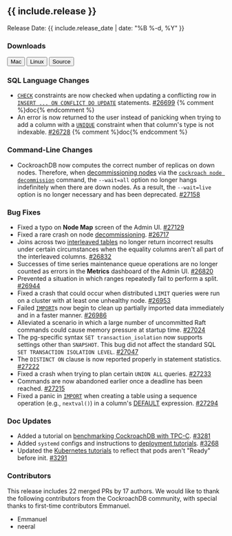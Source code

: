 <h2 id="{{ include.release | slugify }}">{{ include.release }}</h2>

Release Date: {{ include.release_date | date: "%B %-d, %Y" }}

<h3 id="v2-0-4-downloads">Downloads</h3>

<div id="os-tabs" class="clearfix os-tabs_button-outline-primary">
    <a href="https://binaries.cockroachdb.com/cockroach-v2.0.4.darwin-10.9-amd64.tgz"><button id="mac" data-eventcategory="mac-binary-release-notes">Mac</button></a>
    <a href="https://binaries.cockroachdb.com/cockroach-v2.0.4.linux-amd64.tgz"><button id="linux" data-eventcategory="linux-binary-release-notes">Linux</button></a>
    <a href="https://binaries.cockroachdb.com/cockroach-v2.0.4.src.tgz"><button id="source" data-eventcategory="source-release-notes">Source</button></a>
</div>

<h3 id="v2-0-4-sql-language-changes">SQL Language Changes</h3>

- [`CHECK`](../v2.0/check.html) constraints are now checked when updating a conflicting row in [`INSERT ... ON CONFLICT DO UPDATE`](../v2.0/insert.html#update-values-on-conflict) statements. [#26699][#26699] {% comment %}doc{% endcomment %}
- An error is now returned to the user instead of panicking when trying to add a column with a [`UNIQUE`](../v2.0/unique.html) constraint when that column's type is not indexable. [#26728][#26728] {% comment %}doc{% endcomment %}

<h3 id="v2-0-4-command-line-changes">Command-Line Changes</h3>

- CockroachDB now computes the correct number of replicas on down nodes. Therefore, when [decommissioning nodes](../v2.0/remove-nodes.html) via the [`cockroach node decommission`](../v2.0/view-node-details.html) command, the `--wait=all` option no longer hangs indefinitely when there are down nodes. As a result, the `--wait=live` option is no longer necessary and has been deprecated. [#27158][#27158]

<h3 id="v2-0-4-bug-fixes">Bug Fixes</h3>

- Fixed a typo on **Node Map** screen of the Admin UI. [#27129][#27129]
- Fixed a rare crash on node [decommissioning](../v2.0/remove-nodes.html). [#26717][#26717]
- Joins across two [interleaved tables](../v2.0/interleave-in-parent.html) no longer return incorrect results under certain circumstances when the equality columns aren't all part of the interleaved columns. [#26832][#26832]
- Successes of time series maintenance queue operations are no longer counted as errors in the **Metrics** dashboard of the Admin UI. [#26820][#26820]
- Prevented a situation in which ranges repeatedly fail to perform a split. [#26944][#26944]
- Fixed a crash that could occur when distributed `LIMIT` queries were run on a cluster with at least one unhealthy node. [#26953][#26953]
- Failed [`IMPORT`](../v2.0/import.html)s now begin to clean up partially imported data immediately and in a faster manner. [#26986][#26986]
- Alleviated a scenario in which a large number of uncommitted Raft commands could cause memory pressure at startup time. [#27024][#27024]
- The pg-specific syntax `SET transaction_isolation` now supports settings other than `SNAPSHOT`. This bug did not affect the standard SQL `SET TRANSACTION
  ISOLATION LEVEL`. [#27047][#27047]
- The `DISTINCT ON` clause is now reported properly in statement statistics. [#27222][#27222]
- Fixed a crash when trying to plan certain `UNION ALL` queries. [#27233][#27233]
- Commands are now abandoned earlier once a deadline has been reached. [#27215][#27215]
- Fixed a panic in [`IMPORT`](../v2.0/import.html) when creating a table using a sequence operation (e.g., `nextval()`) in a column's [DEFAULT](../v2.0/default-value.html) expression. [#27294][#27294]

<h3 id="v2-0-4-doc-updates">Doc Updates</h3>

- Added a tutorial on [benchmarking CockroachDB with TPC-C](../v2.0/performance-benchmarking-with-tpc-c.html). [#3281][#3281]
- Added `systemd` configs and instructions to [deployment tutorials](../v2.0/manual-deployment.html). [#3268][#3268]
- Updated the [Kubernetes tutorials](../v2.0/orchestrate-cockroachdb-with-kubernetes.html) to reflect that pods aren't "Ready" before init. [#3291][#3291]

<div class="release-note-contributors" markdown="1">

<h3 id="v2-0-4-contributors">Contributors</h3>

This release includes 22 merged PRs by 17 authors. We would like to thank the following contributors from the CockroachDB community, with special thanks to first-time contributors Emmanuel.

- Emmanuel
- neeral

</div>

[#26699]: https://github.com/cockroachdb/cockroach/pull/26699
[#26717]: https://github.com/cockroachdb/cockroach/pull/26717
[#26728]: https://github.com/cockroachdb/cockroach/pull/26728
[#26820]: https://github.com/cockroachdb/cockroach/pull/26820
[#26832]: https://github.com/cockroachdb/cockroach/pull/26832
[#26944]: https://github.com/cockroachdb/cockroach/pull/26944
[#26953]: https://github.com/cockroachdb/cockroach/pull/26953
[#26986]: https://github.com/cockroachdb/cockroach/pull/26986
[#27024]: https://github.com/cockroachdb/cockroach/pull/27024
[#27047]: https://github.com/cockroachdb/cockroach/pull/27047
[#27129]: https://github.com/cockroachdb/cockroach/pull/27129
[#27158]: https://github.com/cockroachdb/cockroach/pull/27158
[#27215]: https://github.com/cockroachdb/cockroach/pull/27215
[#27222]: https://github.com/cockroachdb/cockroach/pull/27222
[#27233]: https://github.com/cockroachdb/cockroach/pull/27233
[#27294]: https://github.com/cockroachdb/cockroach/pull/27294
[#3268]: https://github.com/cockroachdb/docs/pull/3268
[#3281]: https://github.com/cockroachdb/docs/pull/3281
[#3291]: https://github.com/cockroachdb/docs/pull/3291
